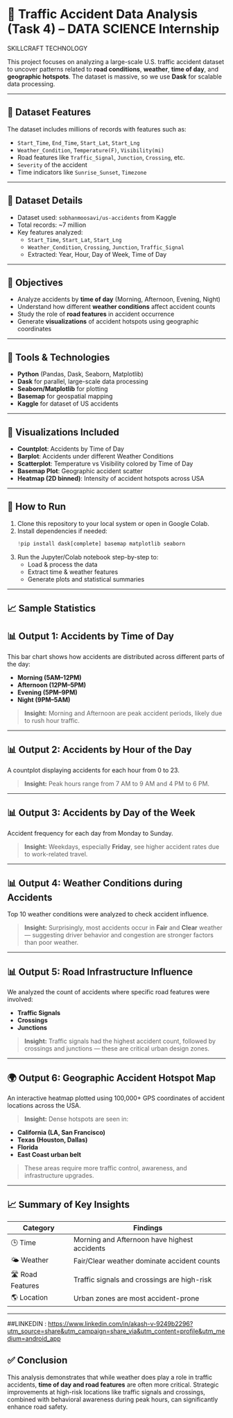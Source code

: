 # 🚗 Traffic Accident Data Analysis (Task 4) – DATA SCIENCE Internship
SKILLCRAFT TECHNOLOGY

This project focuses on analyzing a large-scale U.S. traffic accident dataset to uncover patterns related to **road conditions**, **weather**, **time of day**, and **geographic hotspots**. The dataset is massive, so we use **Dask** for scalable data processing.

---

## 📁 Dataset Features

The dataset includes millions of records with features such as:

- `Start_Time`, `End_Time`, `Start_Lat`, `Start_Lng`
- `Weather_Condition`, `Temperature(F)`, `Visibility(mi)`
- Road features like `Traffic_Signal`, `Junction`, `Crossing`, etc.
- `Severity` of the accident
- Time indicators like `Sunrise_Sunset`, `Timezone`

---

## 📁 Dataset Details

- Dataset used: `sobhanmoosavi/us-accidents` from Kaggle  
- Total records: ~7 million  
- Key features analyzed:
  - `Start_Time`, `Start_Lat`, `Start_Lng`
  - `Weather_Condition`, `Crossing`, `Junction`, `Traffic_Signal`
  - Extracted: Year, Hour, Day of Week, Time of Day

---

## 🎯 Objectives

- Analyze accidents by **time of day** (Morning, Afternoon, Evening, Night)
- Understand how different **weather conditions** affect accident counts
- Study the role of **road features** in accident occurrence
- Generate **visualizations** of accident hotspots using geographic coordinates

---

## 🧪 Tools & Technologies

- **Python** (Pandas, Dask, Seaborn, Matplotlib)
- **Dask** for parallel, large-scale data processing
- **Seaborn/Matplotlib** for plotting
- **Basemap** for geospatial mapping
- **Kaggle** for dataset of US accidents

---

## 📌 Visualizations Included

- **Countplot**: Accidents by Time of Day
- **Barplot**: Accidents under different Weather Conditions
- **Scatterplot**: Temperature vs Visibility colored by Time of Day
- **Basemap Plot**: Geographic accident scatter
- **Heatmap (2D binned)**: Intensity of accident hotspots across USA

---

## 📂 How to Run

1. Clone this repository to your local system or open in Google Colab.
2. Install dependencies if needed:
   ```python
   !pip install dask[complete] basemap matplotlib seaborn
   ```
3. Run the Jupyter/Colab notebook step-by-step to:
   - Load & process the data
   - Extract time & weather features
   - Generate plots and statistical summaries

---

## 📈 Sample Statistics

## 📊 Output 1: Accidents by Time of Day

This bar chart shows how accidents are distributed across different parts of the day:
- **Morning (5AM–12PM)**  
- **Afternoon (12PM–5PM)**  
- **Evening (5PM–9PM)**  
- **Night (9PM–5AM)**  

> **Insight:** Morning and Afternoon are peak accident periods, likely due to rush hour traffic.

---
## 📊 Output 2: Accidents by Hour of the Day

A countplot displaying accidents for each hour from 0 to 23.

> **Insight:** Peak hours range from 7 AM to 9 AM and 4 PM to 6 PM.

---
## 📊 Output 3: Accidents by Day of the Week

Accident frequency for each day from Monday to Sunday.

> **Insight:** Weekdays, especially **Friday**, see higher accident rates due to work-related travel.

---
## 📊 Output 4: Weather Conditions during Accidents

Top 10 weather conditions were analyzed to check accident influence.

> **Insight:** Surprisingly, most accidents occur in **Fair** and **Clear** weather — suggesting driver behavior and congestion are stronger factors than poor weather.
---
## 📊 Output 5: Road Infrastructure Influence

We analyzed the count of accidents where specific road features were involved:
- **Traffic Signals**
- **Crossings**
- **Junctions**

> **Insight:** Traffic signals had the highest accident count, followed by crossings and junctions — these are critical urban design zones.

---
## 🌍 Output 6: Geographic Accident Hotspot Map

An interactive heatmap plotted using 100,000+ GPS coordinates of accident locations across the USA.

> **Insight:** Dense hotspots are seen in:
- **California (LA, San Francisco)**
- **Texas (Houston, Dallas)**
- **Florida**
- **East Coast urban belt**

> These areas require more traffic control, awareness, and infrastructure upgrades.
---
## 📈 Summary of Key Insights

| Category            | Findings |
|---------------------|----------|
| 🕒 Time             | Morning and Afternoon have highest accidents |
| 🌤️ Weather         | Fair/Clear weather dominate accident counts |
| 🛣️ Road Features   | Traffic signals and crossings are high-risk |
| 🌎 Location         | Urban zones are most accident-prone |

---
##LINKEDIN : https://www.linkedin.com/in/akash-v-9249b2296?utm_source=share&utm_campaign=share_via&utm_content=profile&utm_medium=android_app

## ✅ Conclusion

This analysis demonstrates that while weather does play a role in traffic accidents, **time of day and road features** are often more critical. Strategic improvements at high-risk locations like traffic signals and crossings, combined with behavioral awareness during peak hours, can significantly enhance road safety.

